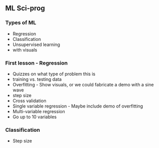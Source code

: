 ## ML Sci-prog 

### Types of ML
- Regression
- Classification
- Unsupervised learning
- with visuals

### First lesson - Regression
- Quizzes on what type of problem this is
- training vs. testing data
- Overfitting - Show visuals, or we could fabricate a demo with a sine wave
- step size
- Cross validation
- Single variable regression - Maybe include demo of overfitting
- Multi-variable regression
- Go up to 10 variables 

### Classification
- Step size
